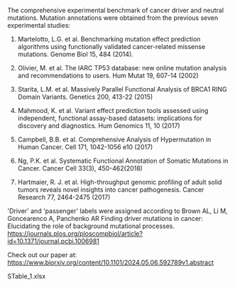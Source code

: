 The comprehensive experimental benchmark of cancer driver and neutral mutations. Mutation annotations were obtained from the previous seven experimental studies:

1) Martelotto, L.G. et al. Benchmarking mutation effect prediction algorithms using functionally validated cancer-related missense mutations. Genome Biol 15, 484 (2014).

2) Olivier, M. et al. The IARC TP53 database: new online mutation analysis and recommendations to users. Hum Mutat 19, 607-14 (2002)

3) Starita, L.M. et al. Massively Parallel Functional Analysis of BRCA1 RING Domain Variants. Genetics 200, 413-22 (2015)

4) Mahmood, K. et al. Variant effect prediction tools assessed using independent, functional assay-based datasets: implications for discovery and diagnostics. Hum Genomics 11, 10 (2017)

5) Campbell, B.B. et al. Comprehensive Analysis of Hypermutation in Human Cancer. Cell 171, 1042-1056 e10 (2017)

6) Ng, P.K. et al. Systematic Functional Annotation of Somatic Mutations in Cancer. Cancer Cell 33(3), 450-462(2018)

7) Hartmaier, R. J. et al. High-throughput genomic profiling of adult solid tumors reveals novel insights into cancer pathogenesis. Cancer Research 77, 2464-2475 (2017)

'Driver' and 'passenger' labels were assigned according to Brown AL, Li M, Goncearenco A, Panchenko AR Finding driver mutations in cancer: Elucidating the role of background mutational processes.
https://journals.plos.org/ploscompbiol/article?id=10.1371/journal.pcbi.1006981

Check out our paper at: https://www.biorxiv.org/content/10.1101/2024.05.06.592789v1.abstract



STable_1.xlsx
